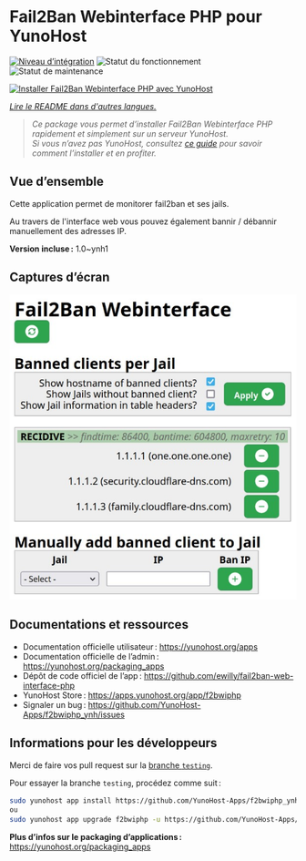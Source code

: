 <!--
Nota bene : ce README est automatiquement généré par <https://github.com/YunoHost/apps/tree/master/tools/readme_generator>
Il NE doit PAS être modifié à la main.
-->

# Fail2Ban Webinterface PHP pour YunoHost

[![Niveau d’intégration](https://dash.yunohost.org/integration/f2bwiphp.svg)](https://ci-apps.yunohost.org/ci/apps/f2bwiphp/) ![Statut du fonctionnement](https://ci-apps.yunohost.org/ci/badges/f2bwiphp.status.svg) ![Statut de maintenance](https://ci-apps.yunohost.org/ci/badges/f2bwiphp.maintain.svg)

[![Installer Fail2Ban Webinterface PHP avec YunoHost](https://install-app.yunohost.org/install-with-yunohost.svg)](https://install-app.yunohost.org/?app=f2bwiphp)

*[Lire le README dans d'autres langues.](./ALL_README.md)*

> *Ce package vous permet d’installer Fail2Ban Webinterface PHP rapidement et simplement sur un serveur YunoHost.*  
> *Si vous n’avez pas YunoHost, consultez [ce guide](https://yunohost.org/install) pour savoir comment l’installer et en profiter.*

## Vue d’ensemble

Cette application permet de monitorer fail2ban et ses jails.

Au travers de l'interface web vous pouvez également bannir / débannir manuellement des adresses IP.


**Version incluse :** 1.0~ynh1

## Captures d’écran

![Capture d’écran de Fail2Ban Webinterface PHP](./doc/screenshots/screenshot.jpg)

## Documentations et ressources

- Documentation officielle utilisateur : <https://yunohost.org/apps>
- Documentation officielle de l’admin : <https://yunohost.org/packaging_apps>
- Dépôt de code officiel de l’app : <https://github.com/ewilly/fail2ban-web-interface-php>
- YunoHost Store : <https://apps.yunohost.org/app/f2bwiphp>
- Signaler un bug : <https://github.com/YunoHost-Apps/f2bwiphp_ynh/issues>

## Informations pour les développeurs

Merci de faire vos pull request sur la [branche `testing`](https://github.com/YunoHost-Apps/f2bwiphp_ynh/tree/testing).

Pour essayer la branche `testing`, procédez comme suit :

```bash
sudo yunohost app install https://github.com/YunoHost-Apps/f2bwiphp_ynh/tree/testing --debug
ou
sudo yunohost app upgrade f2bwiphp -u https://github.com/YunoHost-Apps/f2bwiphp_ynh/tree/testing --debug
```

**Plus d’infos sur le packaging d’applications :** <https://yunohost.org/packaging_apps>

